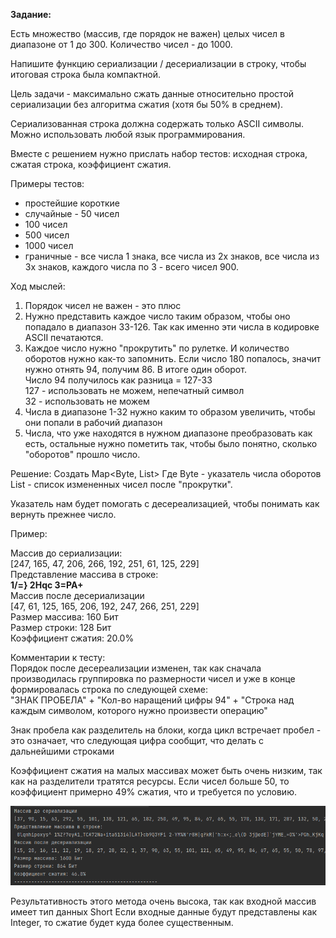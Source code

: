 **Задание:**

Есть множество (массив, где порядок не важен) целых чисел в диапазоне от 1 до 300.
Количество чисел - до 1000.  

Напишите функцию сериализации / десериализации в строку, чтобы итоговая строка была компактной.  

Цель задачи - максимально сжать данные относительно простой сериализации без алгоритма сжатия (хотя бы 50% в среднем).  

Сериализованная строка должна содержать только ASCII символы. Можно использовать любой язык программирования.

Вместе с решением нужно прислать набор тестов: 
исходная строка, сжатая строка, коэффициент сжатия.

Примеры тестов: 
- простейшие короткие
- случайные - 50 чисел
- 100 чисел
- 500 чисел
- 1000 чисел 
- граничные - все числа 1 знака, все числа из 2х знаков, все числа из 3х знаков, каждого числа по 3 - всего чисел 900.

Ход мыслей:
1. Порядок чисел не важен - это плюс
2. Нужно представить каждое число таким образом, чтобы оно попадало в диапазон 33-126. Так как именно эти числа в 
кодировке ASCII печатаются.
3. Каждое число нужно "прокрутить" по рулетке. И количество оборотов нужно как-то запомнить.
Если число 180 попалось, значит нужно отнять 94, получим 86. В итоге один оборот.  
Число 94 получилось как разница = 127-33  
127 - использовать не можем, непечатный символ  
32 - использовать не можем
4. Числа в диапазоне 1-32 нужно каким то образом увеличить, чтобы они попали в рабочий диапазон
5. Числа, что уже находятся в нужном диапазоне преобразовать как есть, остальные нужно пометить
так, чтобы было понятно, сколько "оборотов" прошло число. 

Решение:
Создать Map<Byte, List<Short>>
Где Byte - указатель числа оборотов
List<Short> - список измененных чисел после "прокрутки". 

Указатель нам будет помогать с десереализацией, чтобы понимать как вернуть прежнее число.

Пример:

Массив до сериализации:  
[247, 165, 47, 206, 266, 192, 251, 61, 125, 229]  
Представление массива в строке:  
**1/=} 2Hqc 3=PA+**  
Массив после десериализации  
[47, 61, 125, 165, 206, 192, 247, 266, 251, 229]  
Размер массива: 160 Бит  
Размер строки: 128 Бит  
Коэффициент сжатия: 20.0%

Комментарии к тесту:  
Порядок после десереализации изменен, так как сначала производилась группировка по размерности чисел
и уже в конце формировалась строка по следующей схеме:  
"ЗНАК ПРОБЕЛА" + "Кол-во наращений цифры 94" + "Строка над каждым символом, которого нужно произвести операцию"

Знак пробела как разделитель на блоки, когда цикл встречает пробел - это означает, что следующая цифра сообщит, что делать
с дальнейшими строками

Коэффициент сжатия на малых массивах может быть очень низким, так как на разделители тратятся ресурсы.
Если чисел больше 50, то коэффициент примерно 49% сжатия, что и требуется по условию.

![img.png](img.png)

Результативность этого метода очень высока, так как входной массив имеет тип данных Short
Если входные данные будут представлены как Integer, то сжатие будет куда более существенным.

